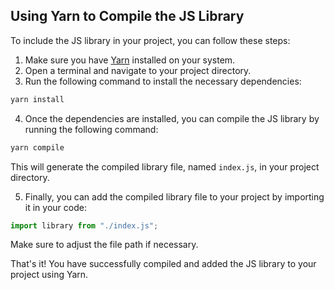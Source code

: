## Using Yarn to Compile the JS Library

To include the JS library in your project, you can follow these steps:

1. Make sure you have [Yarn](https://yarnpkg.com/) installed on your system.
2. Open a terminal and navigate to your project directory.
3. Run the following command to install the necessary dependencies:

```bash
yarn install
```

4. Once the dependencies are installed, you can compile the JS library by running the following command:

```bash
yarn compile
```

This will generate the compiled library file, named `index.js`, in your project directory.

5. Finally, you can add the compiled library file to your project by importing it in your code:

```javascript
import library from "./index.js";
```

Make sure to adjust the file path if necessary.

That's it! You have successfully compiled and added the JS library to your project using Yarn.
